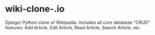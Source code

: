 # wiki-clone-.io
Django/ Python clone of Wikipedia. Includes all core database "CRUD" features: Add Article, Edit Article, Read Article, Search Article, etc.
